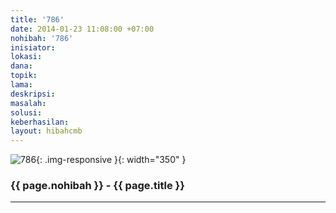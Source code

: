 ```yaml
---
title: '786'
date: 2014-01-23 11:08:00 +07:00
nohibah: '786'
inisiator: 
lokasi: 
dana: 
topik: 
lama: 
deskripsi: 
masalah: 
solusi: 
keberhasilan: 
layout: hibahcmb
---
```


![786](/static/img/hibahcmb/786.png){: .img-responsive }{: width="350" }

### {{ page.nohibah }} - {{ page.title }}

---
